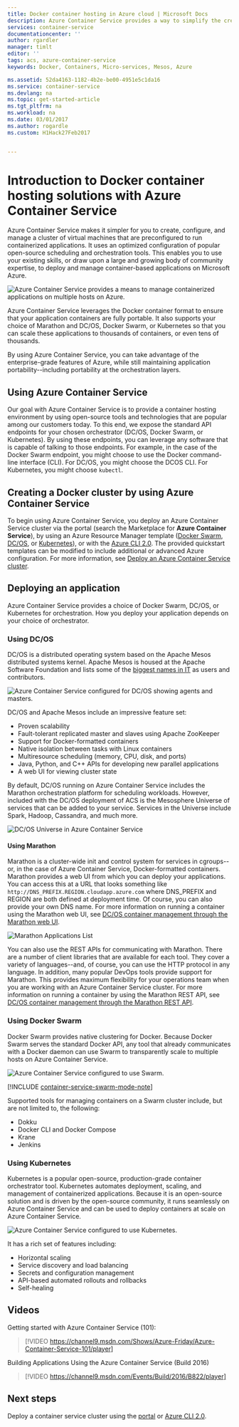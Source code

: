 ```yaml
---
title: Docker container hosting in Azure cloud | Microsoft Docs
description: Azure Container Service provides a way to simplify the creation, configuration, and management of a cluster of virtual machines that are preconfigured to run containerized applications.
services: container-service
documentationcenter: ''
author: rgardler
manager: timlt
editor: ''
tags: acs, azure-container-service
keywords: Docker, Containers, Micro-services, Mesos, Azure

ms.assetid: 52da4163-1182-4b2e-be00-4951e5c1da16
ms.service: container-service
ms.devlang: na
ms.topic: get-started-article
ms.tgt_pltfrm: na
ms.workload: na
ms.date: 03/01/2017
ms.author: rogardle
ms.custom: H1Hack27Feb2017


---
```

# Introduction to Docker container hosting solutions with Azure Container Service 
Azure Container Service makes it simpler for you to create,
configure, and manage a cluster of virtual machines that are
preconfigured to run containerized applications. It uses an optimized configuration of popular open-source scheduling and orchestration tools. This enables you to use your existing skills, or draw upon a large and growing body of community expertise, to deploy and manage container-based applications on Microsoft Azure.

![Azure Container Service provides a means to manage containerized applications on multiple hosts on Azure.](./media/acs-intro/acs-cluster-new.png)

Azure Container Service leverages the Docker container format to ensure that your application containers are fully portable. It also supports your choice of Marathon and DC/OS, Docker Swarm, or Kubernetes so that you can scale these applications to thousands of containers, or even tens of thousands.

By using Azure Container Service, you can take advantage of the
enterprise-grade features of Azure, while still maintaining application portability--including portability at the orchestration layers.

## Using Azure Container Service
Our goal with Azure Container Service is to provide a container
hosting environment by using open-source tools and technologies that are popular among our customers today. To this end, we expose the standard API endpoints for your chosen orchestrator (DC/OS, Docker Swarm, or Kubernetes). By using these endpoints, you can leverage any software that is capable of talking to those endpoints. For example, in the case of the Docker Swarm endpoint, you might choose to use the Docker command-line interface (CLI). For DC/OS, you might choose the DCOS CLI. For Kubernetes, you might choose `kubectl`.

## Creating a Docker cluster by using Azure Container Service
To begin using Azure Container Service, you deploy an Azure Container Service cluster via the portal (search the Marketplace for **Azure Container Service**), by using an Azure Resource Manager template ([Docker Swarm](https://github.com/Azure/azure-quickstart-templates/tree/master/101-acs-swarm), [DC/OS](https://github.com/Azure/azure-quickstart-templates/tree/master/101-acs-dcos), or [Kubernetes](https://github.com/Azure/azure-quickstart-templates/tree/master/101-acs-kubernetes)), or with the [Azure CLI 2.0](container-service-create-acs-cluster-cli.md). The provided quickstart templates can be modified to include additional or advanced Azure configuration. For more information, see [Deploy an Azure Container Service cluster](container-service-deployment.md).

## Deploying an application
Azure Container Service provides a choice of Docker Swarm, DC/OS, or Kubernetes for orchestration. How you deploy your application depends on your choice of orchestrator.

### Using DC/OS
DC/OS is a distributed operating system based on the Apache Mesos distributed systems kernel. Apache Mesos is housed at the Apache Software
Foundation and lists some of the [biggest names in
IT](http://mesos.apache.org/documentation/latest/powered-by-mesos/) as
users and contributors.

![Azure Container Service configured for DC/OS showing agents and masters.](media/acs-intro/dcos.png)

DC/OS and Apache Mesos include an impressive feature set:

* Proven scalability
* Fault-tolerant replicated master and slaves using Apache ZooKeeper
* Support for Docker-formatted containers
* Native isolation between tasks with Linux containers
* Multiresource scheduling (memory, CPU, disk, and ports)
* Java, Python, and C++ APIs for developing new parallel applications
* A web UI for viewing cluster state

By default, DC/OS running on Azure Container Service includes the Marathon orchestration platform for scheduling workloads. However, included with the DC/OS deployment of ACS is the Mesosphere Universe of services that can be added to your service. Services in the Universe include Spark, Hadoop, Cassandra, and much more.

![DC/OS Universe in Azure Container Service](media/dcos/universe.png)

#### Using Marathon
Marathon is a cluster-wide init and control system for services in
cgroups--or, in the case of Azure Container Service, Docker-formatted containers. Marathon provides a web UI from which you can deploy your applications. You can access this at a URL that looks something like
`http://DNS_PREFIX.REGION.cloudapp.azure.com`
where DNS\_PREFIX and REGION are both defined at deployment time. Of course, you can also provide your own DNS name. For more information on running a container using the Marathon web UI, see [DC/OS container management through the Marathon web UI](container-service-mesos-marathon-ui.md).

![Marathon Applications List](media/dcos/marathon-applications-list.png)

You can also use the REST APIs for communicating with Marathon. There are a number of client libraries that are available for each tool. They cover a variety of languages--and, of course, you can use the HTTP protocol in any language. In addition, many popular DevOps tools provide support for Marathon. This provides maximum flexibility for your operations team when you are working with an Azure Container Service cluster. For more information on running a container by using the Marathon REST API, see [DC/OS container management through the Marathon REST API](container-service-mesos-marathon-rest.md).

### Using Docker Swarm
Docker Swarm provides native clustering for Docker. Because Docker Swarm
serves the standard Docker API, any tool that already communicates with
a Docker daemon can use Swarm to transparently scale to multiple hosts
on Azure Container Service.

![Azure Container Service configured to use Swarm.](media/acs-intro/acs-swarm2.png)

[!INCLUDE [container-service-swarm-mode-note](../../includes/container-service-swarm-mode-note.md)]

Supported tools for managing containers on a Swarm cluster include, but are not limited
to, the following:

* Dokku
* Docker CLI and Docker Compose
* Krane
* Jenkins

### Using Kubernetes
Kubernetes is a popular open-source, production-grade container orchestrator tool. Kubernetes automates deployment, scaling, and management of containerized applications. Because it is an open-source solution and is driven by the open-source community, it runs seamlessly on Azure Container Service and can be used to deploy containers at scale on Azure Container Service.

![Azure Container Service configured to use Kubernetes.](media/acs-intro/kubernetes.png)

It has a rich set of features including:
* Horizontal scaling
* Service discovery and load balancing
* Secrets and configuration management
* API-based automated rollouts and rollbacks
* Self-healing




## Videos
Getting started with Azure Container Service (101):  

> [!VIDEO https://channel9.msdn.com/Shows/Azure-Friday/Azure-Container-Service-101/player]
>
>

Building Applications Using the Azure Container Service (Build 2016)

> [!VIDEO https://channel9.msdn.com/Events/Build/2016/B822/player]
>
>

## Next steps

Deploy a container service cluster using the [portal](container-service-deployment.md) or [Azure CLI 2.0](container-service-create-acs-cluster-cli.md).